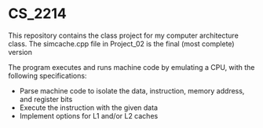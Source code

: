 # CS_2214

This repository contains the class project for my computer architecture class.
The simcache.cpp file in Project_02 is the final (most complete) version

The program executes and runs machine code by emulating a CPU, with the following specifications:
- Parse machine code to isolate the data, instruction, memory address, and register bits
- Execute the instruction with the given data
- Implement options for L1 and/or L2 caches
